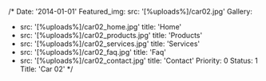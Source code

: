 /*
Date: '2014-01-01'
Featured_img:
  src: '[%uploads%]/car02.jpg'
Gallery:
- src: '[%uploads%]/car02_home.jpg'
  title: 'Home'
- src: '[%uploads%]/car02_products.jpg'
  title: 'Products'
- src: '[%uploads%]/car02_services.jpg'
  title: 'Services'
- src: '[%uploads%]/car02_faq.jpg'
  title: 'Faq'
- src: '[%uploads%]/car02_contact.jpg'
  title: 'Contact'
Priority: 0
Status: 1
Title: 'Car 02'
*/
